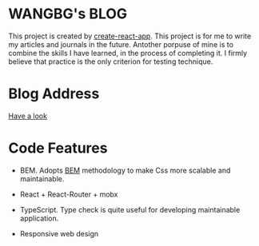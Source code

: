 # WANGBG's BLOG

This project is created by [create-react-app](https://github.com/facebook/create-react-app).
This project is for me to write my articles and journals in the future. 
Antother porpuse of mine is to combine the skills I have learned, in the process of completing it. I firmly believe that practice is the only criterion for testing technique.

# Blog Address

[Have a look](http://)

# Code Features

* BEM. Adopts [BEM](https://css-tricks.com/bem-101/) methodology to make Css more scalable and maintainable.

* React + React-Router + mobx 

* TypeScript. Type check is quite useful for developing maintainable application.

* Responsive web design





